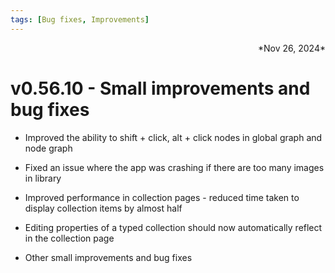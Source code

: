 ```yaml
---
tags: [Bug fixes, Improvements]
---
```

<div align="right">*Nov 26, 2024*</div>

# v0.56.10 - Small improvements and bug fixes

- Improved the ability to shift + click, alt + click nodes in global graph and node graph

- Fixed an issue where the app was crashing if there are too many images in library

- Improved performance in collection pages - reduced time taken to display collection items by almost half

- Editing properties of a typed collection should now automatically reflect in the collection page

- Other small improvements and bug fixes
